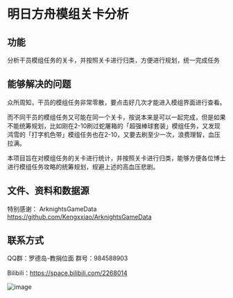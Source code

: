 # 明日方舟模组关卡分析
## 功能
分析干员模组任务的关卡，并按照关卡进行归类，方便进行规划，统一完成任务


## 能够解决的问题
众所周知，干员的模组任务非常零散，要点击好几次才能进入模组界面进行查看。

而不同干员的模组任务又可能在同一个关卡，按说本来是可以一起完成，但是如果不能统筹规划，比如刚在2-10刷过蛇屠箱的「超强棒球套装」模组任务，又发现鸿雪的「打字机色带」模组任务也在2-10，又要去刷至少一次，浪费理智，血压拉满。

本项目旨在对模组任务的关卡进行统计，并按照关卡进行归类，能够方便各位博士进行模组任务攻略的统筹规划，规避上述的高血压悲剧。

## 文件、资料和数据源
特别感谢：
ArknightsGameData https://github.com/Kengxxiao/ArknightsGameData

## 联系方式
QQ群：罗德岛-教捐位面 群号：984588903

Bilibili：https://space.bilibili.com/2268014

![image](https://github.com/Bidgecfah/Arknights-Uniequip-Stage-Analysis/assets/112526130/792f3142-880b-4777-8007-c60cef50e929)

